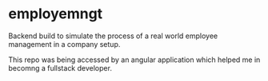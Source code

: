 # employemngt
Backend build to simulate the process of a real world employee management in  a company setup.

This repo was being accessed  by  an angular application which helped me in becomng a fullstack developer.
